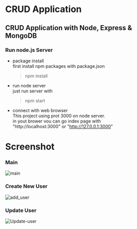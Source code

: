 # CRUD Application

## CRUD Application with Node, Express & MongoDB



### Run node.js Server
  - package install<br>
    first install npm packages with package.json
    > npm install
  
  - run node server<br>
    just run server with
    > npm start
    
  - connect with web browser<br>
    This project using prot 3000 on node server.<br>
    in yout brower vou can go index page with <br>
    "http://localhost:3000" or "http://127.0.0.1:3000"
    
    
    
    
# Screenshot


### Main
![main](https://user-images.githubusercontent.com/43642411/111018831-a9e1a000-83fe-11eb-9d86-c9b4f0030095.PNG)

### Create New User 
![add_user](https://user-images.githubusercontent.com/43642411/111018834-af3eea80-83fe-11eb-9917-3f779a5873e8.PNG)

### Update User
![Update-user](https://user-images.githubusercontent.com/43642411/111018832-ad752700-83fe-11eb-8480-cc9865e4ecfa.PNG)
